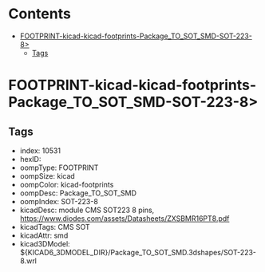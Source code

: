 



Contents
========

* [FOOTPRINT-kicad-kicad-footprints-Package_TO_SOT_SMD-SOT-223-8>](#footprint-kicad-kicad-footprints-package_to_sot_smd-sot-223-8)
	* [Tags](#tags)

# FOOTPRINT-kicad-kicad-footprints-Package_TO_SOT_SMD-SOT-223-8>

## Tags

- index: 10531
- hexID: 
- oompType: FOOTPRINT
- oompSize: kicad
- oompColor: kicad-footprints
- oompDesc: Package_TO_SOT_SMD
- oompIndex: SOT-223-8
- kicadDesc: module CMS SOT223 8 pins, https://www.diodes.com/assets/Datasheets/ZXSBMR16PT8.pdf
- kicadTags: CMS SOT
- kicadAttr: smd
- kicad3DModel: ${KICAD6_3DMODEL_DIR}/Package_TO_SOT_SMD.3dshapes/SOT-223-8.wrl

